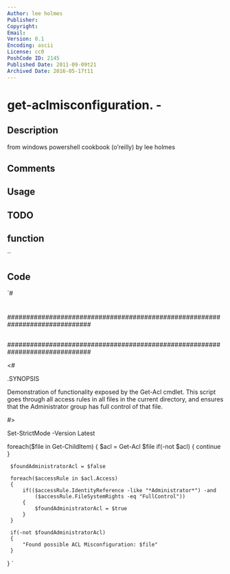 ```yaml
---
Author: lee holmes
Publisher: 
Copyright: 
Email: 
Version: 0.1
Encoding: ascii
License: cc0
PoshCode ID: 2145
Published Date: 2011-09-09t21
Archived Date: 2016-05-17t11
---
```


# get-aclmisconfiguration. - 

## Description

from windows powershell cookbook (o’reilly) by lee holmes

## Comments



## Usage



## TODO



## function

``

## Code

`#
 #
 ##############################################################################
 ##
 ##
 ##
 ##############################################################################
 
 <#
 
 .SYNOPSIS
 
 Demonstration of functionality exposed by the Get-Acl cmdlet. This script
 goes through all access rules in all files in the current directory, and
 ensures that the Administrator group has full control of that file.
 
 #>
 
 Set-StrictMode -Version Latest
 
 foreach($file in Get-ChildItem)
 {
     $acl = Get-Acl $file
     if(-not $acl)
     {
         continue
     }
 
     $foundAdministratorAcl = $false
 
     foreach($accessRule in $acl.Access)
     {
         if(($accessRule.IdentityReference -like "*Administrator*") -and
             ($accessRule.FileSystemRights -eq "FullControl"))
         {
             $foundAdministratorAcl = $true
         }
     }
 
     if(-not $foundAdministratorAcl)
     {
         "Found possible ACL Misconfiguration: $file"
     }
 }
`

